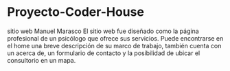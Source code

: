 # Proyecto-Coder-House
sitio web Manuel Marasco
El sitio web fue diseñado como la página profesional de un psicólogo que ofrece sus servicios. Puede encontrarse en el home una breve descripción de su marco de trabajo, 
también cuenta con un acerca de, un formulario de contacto y la posibilidad de ubicar el consultorio en un mapa. 
